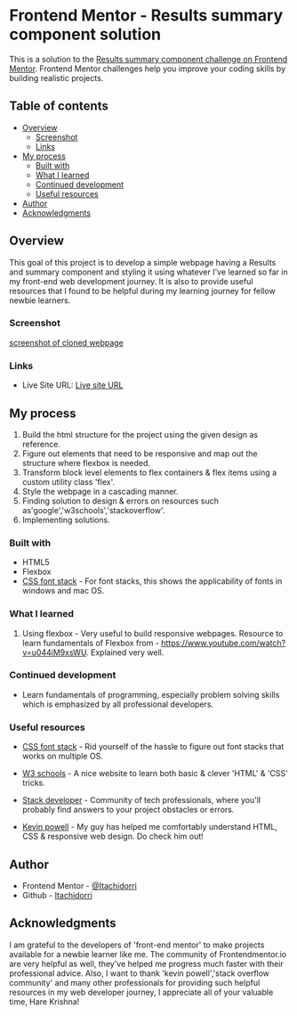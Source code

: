 # Frontend Mentor - Results summary component solution

This is a solution to the [Results summary component challenge on Frontend Mentor](https://www.frontendmentor.io/challenges/results-summary-component-CE_K6s0maV). Frontend Mentor challenges help you improve your coding skills by building realistic projects.

## Table of contents

- [Overview](#overview)
  - [Screenshot](#screenshot)
  - [Links](#links)
- [My process](#my-process)
  - [Built with](#built-with)
  - [What I learned](#what-i-learned)
  - [Continued development](#continued-development)
  - [Useful resources](#useful-resources)
- [Author](#author)
- [Acknowledgments](#acknowledgments)


## Overview

This goal of this project is to develop a simple webpage having a Results and summary component and styling it using whatever I've learned so far in my front-end web development journey. It is also to provide useful resources that I found to be helpful during my learning journey for fellow newbie learners.


### Screenshot

[screenshot of cloned webpage](img/ss.png)


### Links

- Live Site URL: [Live site URL](https://itachidorri.github.io/results-summary-component/)

## My process
1. Build the html structure for the project using the given design as reference.
2. Figure out elements that need to be responsive and map out the structure where flexbox is needed.
3. Transform block level elements to flex containers & flex items using a custom utility class 'flex'.
4. Style the webpage in a cascading manner.
5. Finding solution to design & errors on resources such as'google','w3schools','stackoverflow'.
6. Implementing solutions.


### Built with

- HTML5
- Flexbox
- [CSS font stack](https://www.cssfontstack.com/) - For font stacks, this shows the applicability of fonts in windows and mac OS.


### What I learned

1. Using flexbox - Very useful to build responsive webpages. Resource to learn fundamentals of Flexbox from - https://www.youtube.com/watch?v=u044iM9xsWU. Explained very well.


### Continued development

- Learn fundamentals of programming, especially problem solving skills which is emphasized by all professional developers.


### Useful resources

- [CSS font stack](https://www.cssfontstack.com/) - Rid yourself of the hassle to figure out font stacks that works on multiple OS.

- [W3 schools](https://www.w3schools.com) - A nice website to learn both basic & clever 'HTML' & 'CSS' tricks.

- [Stack developer](https://stackoverflow.com/) - Community of tech professionals, where you'll probably find answers to your project obstacles or errors.

- [Kevin powell](https://www.youtube.com/kepowob) - My guy has helped me comfortably understand HTML, CSS & responsive web design. Do check him out!


## Author

- Frontend Mentor - [@Itachidorri](https://www.frontendmentor.io/profile/Itachidorri)
- Github - [Itachidorri](https://github.com/Itachidorri)


## Acknowledgments

I am grateful to the developers of 'front-end mentor' to make projects available for a newbie learner like me. The community of Frontendmentor.io are very helpful as well, they've helped me progress much faster with their professional advice. Also, I want to thank 'kevin powell','stack overflow community' and many other professionals for providing such helpful resources in my web developer journey, I appreciate all of your valuable time, Hare Krishna!
